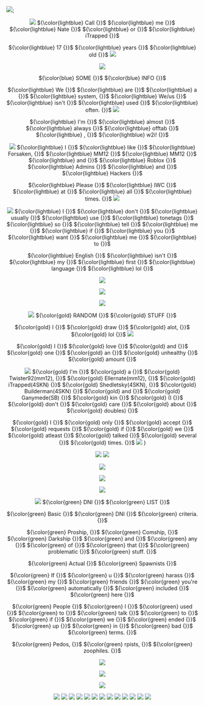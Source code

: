 ![](https://64.media.tumblr.com/9c95773f1099daf44c5c75e64cdb4490/c8ff52dcecff15cb-31/s1280x1920/f761327b5a4cd5258cf0d3ebe01564f828770f33.pnj);

<p align=center

![](https://64.media.tumblr.com/6a61e777ded58f0bcc9f863993bbe4df/db7ce6708c01e3ab-8a/s75x75_c1/5b2d1d7f7bcc713a858d8c15a115ecb8727589ab.gifv) ${\color{lightblue} Call {}}$ ${\color{lightblue} me {}}$ ${\color{lightblue} Nate {}}$ ${\color{lightblue} or {}}$ ${\color{lightblue} iTrapped {}}$

<p align=center

${\color{lightblue} 17 {}}$ ${\color{lightblue} years {}}$ ${\color{lightblue} old {}}$ ![](https://64.media.tumblr.com/70aa499432b1d7e680982860cc3b0a99/db7ce6708c01e3ab-e1/s75x75_c1/188272f1a0f75cea0a74b10bdeb076e14d030c69.gifv)

<p align=center
  
![](https://64.media.tumblr.com/392c046f487bb3b26f8a6f42eb80e73c/db7ce6708c01e3ab-9f/s1280x1920/11c78d84ce5e37241552488701de6cdee82357ad.pnj)

<p align=center

 ${\color{blue} SOME {}}$  ${\color{blue} INFO {}}$ 

<p align=center

 ${\color{lightblue} We {}}$ ${\color{lightblue} are {}}$ ${\color{lightblue} a {}}$ ${\color{lightblue} system,  {}}$ ${\color{lightblue} We/us {}}$ ${\color{lightblue} isn't {}}$ ${\color{lightblue} used {}}$ ${\color{lightblue} often. {}}$ ![](https://64.media.tumblr.com/52409395ab74fd5506dbdfef95c52893/806d4619ca73f063-06/s250x400/42704d81270c0a9c0d8f7ce1a3571004eb6c74ea.gifv)

<p align=Center

 ${\color{lightblue} I'm {}}$ ${\color{lightblue} almost {}}$ ${\color{lightblue} always {}}$ ${\color{lightblue} offtab {}}$ ${\color{lightblue} , {}}$ ${\color{lightblue} w2i! {}}$ 

 <p align=center

![](https://64.media.tumblr.com/32c65eea5f2eedec07737667681bc597/db7ce6708c01e3ab-83/s75x75_c1/1e58271c4a5c1a1709de0e95e497fd5e51a0eea4.gifv) ${\color{lightblue} I {}}$ ${\color{lightblue} like {}}$ ${\color{lightblue} Forsaken, {}}$ ${\color{lightblue} MM12 {}}$ ${\color{lightblue} MM12 {}}$ ${\color{lightblue} and {}}$ ${\color{lightblue} Roblox {}}$ ${\color{lightblue} Admins {}}$ ${\color{lightblue} and {}}$ ${\color{lightblue} Hackers {}}$ 

 <p align=center

 ${\color{lightblue} Please {}}$ ${\color{lightblue} IWC {}}$ ${\color{lightblue} at {}}$ ${\color{lightblue} all {}}$ ${\color{lightblue} times. {}}$ ![](https://64.media.tumblr.com/70aa499432b1d7e680982860cc3b0a99/db7ce6708c01e3ab-e1/s75x75_c1/188272f1a0f75cea0a74b10bdeb076e14d030c69.gifv)

 <p align=center

![](https://64.media.tumblr.com/34ca9345500d5b4d5e0fd6490bcf3edd/1d94f68b6af5f37f-c6/s75x75_c1/45374fbafaaacfabeb6b732c5cfac2611895db38.gifv) ${\color{lightblue} I {}}$ ${\color{lightblue} don't {}}$ ${\color{lightblue} usually {}}$ ${\color{lightblue} use {}}$ ${\color{lightblue} tonetags {}}$ ${\color{lightblue} so {}}$ ${\color{lightblue} tell {}}$ ${\color{lightblue} me {}}$ ${\color{lightblue} if {}}$ ${\color{lightblue} you {}}$ ${\color{lightblue} want {}}$ ${\color{lightblue} me {}}$ ${\color{lightblue} to {}}$ 

 <p align=center

 ${\color{lightblue} English {}}$ ${\color{lightblue} isn't {}}$ ${\color{lightblue} my {}}$ ${\color{lightblue} first {}}$ ${\color{lightblue} language {}}$ ${\color{lightblue} lol {}}$ 

 <p align=center

 ![](https://64.media.tumblr.com/9de6fe643bf318eb91411756291170aa/1d94f68b6af5f37f-ab/s640x960/160d99df9ad565d8b52872151784518e40ad7c74.gifv)

 <p align=center

 ![](https://64.media.tumblr.com/f7ee6eb1546012f90f171edcb9f9087e/6f1e5bdf78d09eae-5a/s2048x3072/1943e2b36a35318dc929f31db6683b045a30d020.pnj)

 <p align=center

 ![](https://64.media.tumblr.com/d892c6b6956abdedebe2db8bb19021aa/83f075cb1d815990-bf/s1280x1920/568cd79bbc3f1e49c74f9516cc3fd30c22272dd9.pnj)

 <p align=center

![](https://64.media.tumblr.com/e84d916434fdab8cb82e60ad420d9127/6f1e5bdf78d09eae-4c/s75x75_c1/2ad674a6ce7dcc2742f1b7f9f3404c59be0c0b85.gifv)  ${\color{gold} RANDOM {}}$ ${\color{gold} STUFF {}}$
<p align=center

${\color{gold} I {}}$ ${\color{gold} draw {}}$ ${\color{gold} alot, {}}$ ${\color{gold} lol {}}$ ![](https://64.media.tumblr.com/5b81c4af5a4acda042bd1b64f774f56e/6f1e5bdf78d09eae-db/s75x75_c1/8efe62a4b2d161027f58b2528aceeffe1e5b1bd0.gifv) 

<p align=center

${\color{gold} I {}}$ ${\color{gold} love {}}$ ${\color{gold} and {}}$ ${\color{gold} one {}}$ ${\color{gold} an {}}$ ${\color{gold} unhealthy {}}$ ${\color{gold} amount {}}$ 

<p align=center

![](https://64.media.tumblr.com/6e5652aa95e95fc4f4e3ca2551955101/6f1e5bdf78d09eae-fd/s75x75_c1/51ed7d1b77dd71749a31f3c6691d1e24f817555d.gifv) ${\color{gold} I'm {}}$ ${\color{gold} a {}}$ ${\color{gold} Twister92(mm12), {}}$ ${\color{gold} Ellernate(mm12), {}}$ ${\color{gold} iTrapped(4SKN) {}}$ ${\color{gold} Shedletsky(4SKN), {}}$ ${\color{gold} Builderman(4SKN) {}}$ ${\color{gold} and {}}$ ${\color{gold} Ganymede(SB) {}}$ ${\color{gold} kin {}}$ ${\color{gold} (I {}}$ ${\color{gold} don't {}}$ ${\color{gold} care {}}$ ${\color{gold} about {}}$ ${\color{gold} doubles) {}}$ 

<p align=center

 ${\color{gold} I {}}$ ${\color{gold} only {}}$ ${\color{gold} accept {}}$ ${\color{gold} requests {}}$ ${\color{gold} if {}}$ ${\color{gold} we {}}$ ${\color{gold} atleast {}}$ ${\color{gold} talked {}}$ ${\color{gold} several {}}$ ${\color{gold} times. {}}$ ![](https://64.media.tumblr.com/31479a66cc145400e5500f6826a9c2b4/6f1e5bdf78d09eae-2b/s75x75_c1/8c551b7311ba9c8b86c0e5dac2f06406fc243ee5.gifv)
)

<p align=center

![](https://64.media.tumblr.com/da326064f4a54796869dbd1396fe171f/6f1e5bdf78d09eae-53/s250x400/5d0070e19eda6972aac43727a78a928c4241747d.gifv) ![](https://64.media.tumblr.com/4d62f561e0d2330eacb04c60557d72b8/c255b5496708ac0a-77/s75x75_c1/111637eee99513c2b324a886b8dcbe2970430991.gifv)

<p align=center

![](https://64.media.tumblr.com/f7ee6eb1546012f90f171edcb9f9087e/6f1e5bdf78d09eae-5a/s2048x3072/1943e2b36a35318dc929f31db6683b045a30d020.pnj)

<p align=center

![](https://64.media.tumblr.com/1916be57d56ccc961899618d21756499/18b477addb91deb5-11/s2048x3072/ad980276f9e74eb87bde1de699b6df9c5436b437.pnj)

<p align=center
  
![](https://64.media.tumblr.com/5c6848ff007a55f2ba8e890bed2a79a3/263724379df076fc-4a/s1280x1920/6afd126a597fdb0de41ab089e1d8e7cb1889b5d2.gifv)

<p align=center

![](https://64.media.tumblr.com/269006f88aa9fb8774f51d0f2b187a2f/87fcf7bcc93f3313-81/s75x75_c1/70b2bfcb09f708d084dc716bf4a20d71f018ba2a.pnj) ${\color{green} DNI {}}$ ${\color{green} LIST {}}$

<p align=center

${\color{green} Basic {}}$ ${\color{green} DNI {}}$ ${\color{green} criteria. {}}$ 

<p align=center

${\color{green} Proship, {}}$ ${\color{green} Comship, {}}$ ${\color{green} Darkship {}}$ ${\color{green} and {}}$ ${\color{green} any {}}$ ${\color{green} of {}}$ ${\color{green} that {}}$ ${\color{green} problematic {}}$ ${\color{green} stuff. {}}$ 

<p align=center
  
${\color{green} Actual {}}$ ${\color{green} Spawnists {}}$ 

<p align=center
  
${\color{green} If {}}$ ${\color{green} u {}}$ ${\color{green} harass {}}$ ${\color{green} my {}}$ ${\color{green} friends {}}$ ${\color{green} you're {}}$ ${\color{green} automatically {}}$ ${\color{green} included {}}$ ${\color{green} here {}}$ 

<p align=center
  
${\color{green} People {}}$ ${\color{green} I {}}$ ${\color{green} used {}}$ ${\color{green} to {}}$ ${\color{green} talk {}}$ ${\color{green} to {}}$ ${\color{green} if {}}$ ${\color{green} we {}}$ ${\color{green} ended {}}$ ${\color{green} up {}}$ ${\color{green} in {}}$ ${\color{green} bad {}}$ ${\color{green} terms. {}}$ 

<p align=center
  
${\color{green} Pedos, {}}$ ${\color{green} rpists, {}}$ ${\color{green} zoophiles. {}}$ 

<p align=center

![](https://64.media.tumblr.com/9ed0667d8e6a85896f89de35f77a6aaa/806d4619ca73f063-21/s250x400/2e88e4dcbefc68210d4dc9c3dd2db2b275f21c9b.gifv)

<p align=center

![](https://64.media.tumblr.com/a009d84ee1b022466653fe7f648053fd/2bfe3cc4f47cec99-db/s100x200/7554904400b3867de48037d18221be28e31d714b.pnj)

<p align=center

![](https://64.media.tumblr.com/5c6848ff007a55f2ba8e890bed2a79a3/263724379df076fc-4a/s1280x1920/6afd126a597fdb0de41ab089e1d8e7cb1889b5d2.gifv)

<p align=center

![](https://64.media.tumblr.com/8c091706c44f6f352ad7d8eab3d15d89/d63c1a3d16214692-ce/s250x400/0583409aab7d9651ae32ddb6da5110ae2f2a74f3.pnj) ![](https://64.media.tumblr.com/1f28dbf05165f05f574a84acff776b1e/d63c1a3d16214692-39/s250x400/c2a7bbac9b76b2dc21160bf6b6c85cfbbf84cb45.pnj) ![](https://64.media.tumblr.com/edb8989fb6ffb8a8b356251b7cffac88/d63c1a3d16214692-64/s250x400/9e714954e82a7b2b6c652ee019a3f91cab815e8c.pnj) ![](https://64.media.tumblr.com/3cceb1d8e810a0eafe8bbf0b43ac0422/d63c1a3d16214692-51/s250x400/bd658a816942005d8448f91d6cf21199d2b05940.pnj) ![](https://64.media.tumblr.com/979cdb4016321662c185587d0aeb03b1/d63c1a3d16214692-6b/s250x400/04e14fab50a2605e5269b98282be53db64eaee3f.pnj) ![](https://64.media.tumblr.com/91c9c1a3f39bbfb7c40f0bb10ccf1a78/d63c1a3d16214692-24/s250x400/1ffadd41597a165031ae79b189085331b8b91f21.pnj) ![](https://64.media.tumblr.com/73fdfe5a50908210aa1669f67efb9da6/d63c1a3d16214692-9f/s250x400/bf7a0fa0ab816ab10bb1bf37b0fb40eb53b470e2.pnj) ![](https://64.media.tumblr.com/1ad7e0f0131448655c34e76089f8c514/d766014652b19c71-f1/s250x400/0a8b2dcd22d36d2dd38ad5a447870dd7d5365ded.pnj) ![](https://64.media.tumblr.com/f685e61a744ec09ee38312ae5691e2cb/d766014652b19c71-cf/s250x400/47fb534317ed78dea5eebe8acf869f9eee7e31b3.pnj) ![](https://64.media.tumblr.com/13565de09725e1490ee3a96df305bba2/d766014652b19c71-4c/s250x400/973e29e6b8720c2d0471a911f870a0d3fc065f0d.pnj) ![](https://64.media.tumblr.com/c51022dad3eebee5455c10abcafc0e39/d766014652b19c71-48/s250x400/97e36e2e601f17fffd30584b256f7f5ac945476f.pnj) ![](https://64.media.tumblr.com/00656c221e6591332f9e085979f6714f/cdfa528c830386b1-2c/s250x400/7d2d122e85e54be7a5da510d90a8d184c01f20f9.pnj) ![](https://64.media.tumblr.com/e71a869f0afc67dbd6ff313de9787d57/cdfa528c830386b1-05/s250x400/8739b4d1e10bdc3b54fa8d40bfd702ba32177768.pnj)
